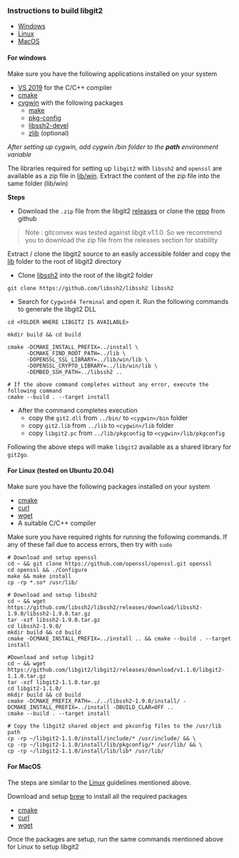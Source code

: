 ### Instructions to build libgit2

- [Windows](#for-windows)
- [Linux](#for-linux-tested-on-ubuntu-2004)
- [MacOS](#for-macos)

#### For windows

Make sure you have the following applications installed on your system

- [VS 2019](https://visualstudio.microsoft.com/vs/features/cplusplus/) for the C/C++ compiler
- [cmake](https://cmake.org/download/)
- [cygwin](https://www.cygwin.com/) with the following packages
    - [make](https://cygwin.com/packages/summary/make.html)
    - [pkg-config](https://cygwin.com/packages/summary/pkg-config.html)
    - [libssh2-devel](https://cygwin.com/packages/summary/libssh2-devel.html)
    - [zlib](https://cygwin.com/packages/summary/zlib.html) (optional)

_After setting up cygwin, add cygwin /bin folder to the **path** environment variable_

The libraries required for setting up `libgit2` with `libssh2` and `openssl` are available as a zip file
in [lib/win](lib/win). Extract the content of the zip file into the same folder (lib/win)

**Steps**

- Download the `.zip` file from the libgit2 [releases](https://github.com/libgit2/libgit2/releases/tag/v1.1.0) or clone
  the [repo](https://github.com/libgit2/libgit2) from github

> Note : gitconvex was tested against libgit v1.1.0. So we recommend you to download the zip file from the releases section for stability

Extract / clone the libgit2 source to an easily accessible folder and copy the [lib](lib) folder to the root of libgit2
directory

- Clone [libssh2](https://github.com/libssh2/libssh2) into the root of the libgit2 folder

```shell
git clone https://github.com/libssh2/libssh2 libssh2
```

- Search for `Cygwin64 Terminal` and open it. Run the following commands to generate the libgit2 DLL

```shell
cd <FOLDER WHERE LIBGIT2 IS AVAILABLE>

mkdir build && cd build

cmake -DCMAKE_INSTALL_PREFIX=../install \
      -DCMAKE_FIND_ROOT_PATH=../lib \
      -DOPENSSL_SSL_LIBRARY=../lib/win/lib \
      -DOPENSSL_CRYPTO_LIBRARY=../lib/win/lib \
      -DEMBED_SSH_PATH=../libssh2 ..

# If the above command completes without any error, execute the following command      
cmake --build . --target install
```

- After the command completes execution
    - copy the `git2.dll` from `../bin/` to `<cygwin>/bin` folder
    - copy `git2.lib` from `../lib` to `<cygwin>/lib` folder
    - copy `libgit2.pc` from `../lib/pkgconfig` to `<cygwin>/lib/pkgconfig`

Following the above steps will make `libgit2` available as a shared library for `git2go`.

#### For Linux (tested on Ubuntu 20.04)

Make sure you have the following packages installed on your system

- [cmake](https://cmake.org/download/)
- [curl](https://curl.se/)
- [wget](https://www.gnu.org/software/wget/)
- A suitable C/C++ compiler

Make sure you have required rights for running the following commands. If any of these fail due to access errors, then
try with `sudo`

```shell
# Download and setup openssl
cd ~ && git clone https://github.com/openssl/openssl.git openssl
cd openssl && ./Configure 
make && make install 
cp -rp *.so* /usr/lib/

# Download and setup libssh2
cd ~ && wget https://github.com/libssh2/libssh2/releases/download/libssh2-1.9.0/libssh2-1.9.0.tar.gz
tar -xzf libssh2-1.9.0.tar.gz 
cd libssh2-1.9.0/ 
mkdir build && cd build
cmake -DCMAKE_INSTALL_PREFIX=../install .. && cmake --build . --target install

#Download and setup libgit2
cd ~ && wget https://github.com/libgit2/libgit2/releases/download/v1.1.0/libgit2-1.1.0.tar.gz
tar -xzf libgit2-1.1.0.tar.gz 
cd libgit2-1.1.0/
mkdir build && cd build 
cmake -DCMAKE_PREFIX_PATH=../../libssh2-1.9.0/install/ -DCMAKE_INSTALL_PREFIX=../install -DBUILD_CLAR=OFF .. 
cmake --build . --target install 

# Copy the libgit2 shared object and pkconfig files to the /usr/lib path
cp -rp ~/libgit2-1.1.0/install/include/* /usr/include/ && \
cp -rp ~/libgit2-1.1.0/install/lib/pkgconfig/* /usr/lib/ && \
cp -rp ~/libgit2-1.1.0/install/lib/lib* /usr/lib/
```

#### For MacOS

The steps are similar to the [Linux](#for-linux-tested-on-ubuntu-2004) guidelines mentioned above.

Download and setup [brew](https://brew.sh/) to install all the required packages

- [cmake](https://formulae.brew.sh/formula/cmake)
- [curl](https://formulae.brew.sh/formula/curl)
- [wget](https://formulae.brew.sh/formula/wget)

Once the packages are setup, run the same commands mentioned above for Linux to setup libgit2 